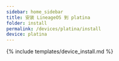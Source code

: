 ```yaml
---
sidebar: home_sidebar
title: 安装 LineageOS 到 platina
folder: install
permalink: /devices/platina/install
device: platina
---
```

{% include templates/device_install.md %}
